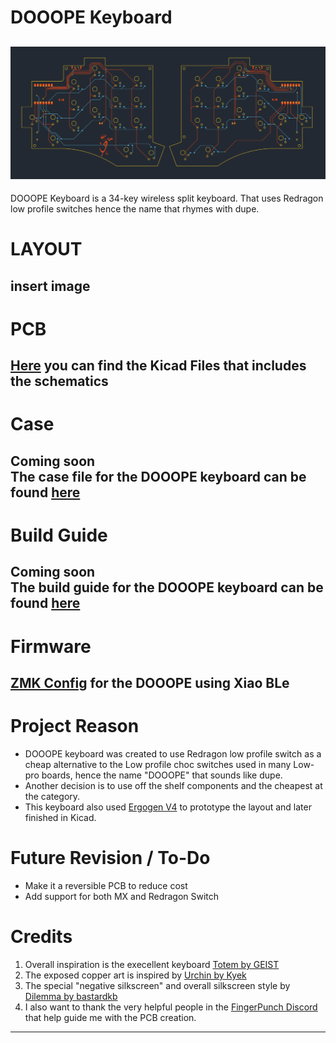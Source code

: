 # DOOOPE Keyboard
![DOOOPE Keyboard PCB art](images/background-image.jpg)
---
DOOOPE Keyboard is a 34-key wireless split keyboard. That uses Redragon low profile switches hence the name that rhymes with dupe.

# LAYOUT
insert image
---
# PCB
[Here](JQ-C/DOOOPE/PCB) you can find the Kicad Files that includes the schematics
---
# Case
Coming soon <br>
The case file for the DOOOPE keyboard can be found [here]()
---
# Build Guide
Coming soon <br>
The build guide for the DOOOPE keyboard can be found [here]()
---
# Firmware
[ZMK Config](https://github.com/JQ-C/zmk-config) for the DOOOPE using Xiao BLe
---

# Project Reason
- DOOOPE keyboard was created to use Redragon low profile switch as a cheap alternative to the Low profile choc switches used in many Low-pro boards, hence the name "DOOOPE" that sounds like dupe.
- Another decision is to use off the shelf components and the cheapest at the category.
- This keyboard also used [Ergogen V4]() to prototype the layout and later finished in Kicad.

# Future Revision / To-Do
- Make it a reversible PCB to reduce cost
- Add support for both MX and Redragon Switch
 
# Credits
1. Overall inspiration is the execellent keyboard [Totem by GEIST](https://github.com/GEIGEIGEIST/TOTEM)
2. The exposed copper art is inspired by [Urchin by Kyek](https://github.com/duckyb/urchin)
3. The special "negative silkscreen" and overall silkscreen style by [Dilemma by bastardkb](https://github.com/Bastardkb/Dilemma)
4. I also want to thank the very helpful people in the [FingerPunch Discord]() that help guide me with the PCB creation.
---